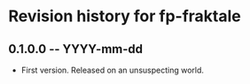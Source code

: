 # Revision history for fp-fraktale

## 0.1.0.0 -- YYYY-mm-dd

* First version. Released on an unsuspecting world.
